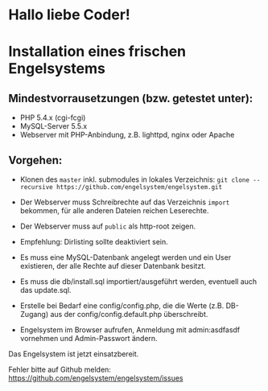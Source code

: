 # Hallo liebe Coder!
# Installation eines frischen Engelsystems

## Mindestvorrausetzungen (bzw. getestet unter):
 * PHP 5.4.x (cgi-fcgi)
 * MySQL-Server 5.5.x
 * Webserver mit PHP-Anbindung, z.B. lighttpd, nginx oder Apache

## Vorgehen:
 * Klonen des `master` inkl. submodules in lokales Verzeichnis: `git clone --recursive https://github.com/engelsystem/engelsystem.git`
 * Der Webserver muss Schreibrechte auf das Verzeichnis `import` bekommen, für alle anderen Dateien reichen Leserechte.
 * Der Webserver muss auf `public` als http-root zeigen.

 * Empfehlung: Dirlisting sollte deaktiviert sein.
 * Es muss eine MySQL-Datenbank angelegt werden und ein User existieren, der alle Rechte auf dieser Datenbank besitzt.
 * Es muss die db/install.sql importiert/ausgeführt werden, eventuell auch das update.sql.
 * Erstelle bei Bedarf eine config/config.php, die die Werte (z.B. DB-Zugang) aus der config/config.default.php überschreibt.
 * Engelsystem im Browser aufrufen, Anmeldung mit admin:asdfasdf vornehmen und Admin-Passwort ändern.

Das Engelsystem ist jetzt einsatzbereit.

Fehler bitte auf Github melden: https://github.com/engelsystem/engelsystem/issues
